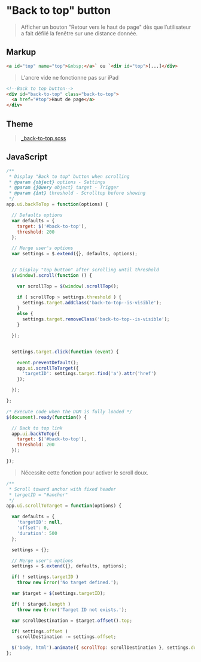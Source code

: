 # "Back to top" button

> Afficher un bouton "Retour vers le haut de page" dès que l’utilisateur a fait défilé la fenêtre sur une distance donnée.


## Markup

```html
<a id="top" name="top">&nbsp;</a>` ou `<div id="top">[...]</div>
```

> L'ancre vide ne fonctionne pas sur iPad


```html
<!--Back to top button-->
<div id="back-to-top" class="back-to-top">
  <a href="#top">Haut de page</a>
</div>
```


## Theme

> [_back-to-top.scss](_back-to-top.scss)



## JavaScript

```js
/**
 * Display "Back to top" button when scrolling
 * @param {object} options - Settings
 * @param {jQuery object} target - Trigger
 * @param {int} threshold - Scrolltop before showing
 */
app.ui.backToTop = function(options) {

  // Defaults options
  var defaults = {
    target: $('#back-to-top'),
    threshold: 200
  };

  // Merge user's options
  var settings = $.extend({}, defaults, options);


  // Display "top button" after scrolling until threshold
  $(window).scroll(function () {

    var scrollTop = $(window).scrollTop();

    if ( scrollTop > settings.threshold ) {
      settings.target.addClass('back-to-top--is-visible');
    }
    else {
      settings.target.removeClass('back-to-top--is-visible');
    }

  });


  settings.target.click(function (event) {

    event.preventDefault();
    app.ui.scrollToTarget({
      'targetID': settings.target.find('a').attr('href')
    });

  });

};
```

```js
/* Execute code when the DOM is fully loaded */
$(document).ready(function() {

  // Back to top link
  app.ui.backToTop({
    target: $('#back-to-top'),
    threshold: 200
  });

});
```

> Nécessite cette fonction pour activer le scroll doux.

```js
/**
 * Scroll toward anchor with fixed header
 * targetID = "#anchor"
 */
app.ui.scrollToTarget = function(options) {

  var defaults = {
    'targetID': null,
    'offset': 0,
    'duration': 500
  };

  settings = {};

  // Merge user's options
  settings = $.extend({}, defaults, options);

  if( ! settings.targetID )
    throw new Error('No target defined.');

  var $target = $(settings.targetID);

  if( ! $target.length )
    throw new Error('Target ID not exists.');

  var scrollDestination = $target.offset().top;

  if( settings.offset )
    scrollDestination -= settings.offset;

  $('body, html').animate({ scrollTop: scrollDestination }, settings.duration);
};
```
